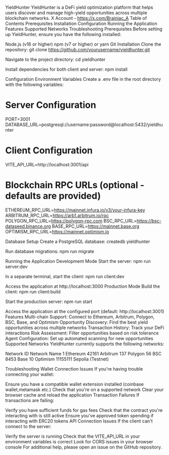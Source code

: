 YieldHunter
YieldHunter is a DeFi yield optimization platform that helps users discover and manage high-yield 
opportunities across multiple blockchain networks.
X Account - https://x.com/Brainiac_A
Table of Contents
Prerequisites
Installation
Configuration
Running the Application
Features
Supported Networks
Troubleshooting
Prerequisites
Before setting up YieldHunter, ensure you have the following installed:

Node.js (v16 or higher)
npm (v7 or higher) or yarn
Git
Installation
Clone the repository:
git clone https://github.com/yourusername/yieldhunter.git


Navigate to the project directory:
cd yieldhunter


Install dependencies for both client and server:
npm install


Configuration
Environment Variables
Create a .env file in the root directory with the following variables:

# Server Configuration
PORT=3001
DATABASE_URL=postgresql://username:password@localhost:5432/yieldhunter

# Client Configuration
VITE_API_URL=http://localhost:3001/api

# Blockchain RPC URLs (optional - defaults are provided)
ETHEREUM_RPC_URL=https://mainnet.infura.io/v3/your-infura-key
ARBITRUM_RPC_URL=https://arb1.arbitrum.io/rpc
POLYGON_RPC_URL=https://polygon-rpc.com
BSC_RPC_URL=https://bsc-dataseed.binance.org
BASE_RPC_URL=https://mainnet.base.org
OPTIMISM_RPC_URL=https://mainnet.optimism.io


Database Setup
Create a PostgreSQL database:
createdb yieldhunter

Run database migrations:
npm run migrate


Running the Application
Development Mode
Start the server:
npm run server:dev


In a separate terminal, start the client:
npm run client:dev


Access the application at http://localhost:3000
Production Mode
Build the client:
npm run client:build


Start the production server:
npm run start


Access the application at the configured port (default: http://localhost:3001)
Features
Multi-chain Support: Connect to Ethereum, Arbitrum, Polygon, BSC, Base, and Optimism
Opportunity Discovery: Find the best yield opportunities across multiple networks
Transaction History: Track your DeFi interactions
Risk Assessment: Filter opportunities based on risk tolerance
Agent Configuration: Set up automated scanning for new opportunities
Supported Networks
YieldHunter currently supports the following networks:

Network ID	Network Name
1	Ethereum
42161	Arbitrum
137	Polygon
56	BSC
8453	Base
10	Optimism
11155111	Sepolia (Testnet)

Troubleshooting
Wallet Connection Issues
If you're having trouble connecting your wallet:

Ensure you have a compatible wallet extension installed (coinbase wallet,metamask etc.)
Check that you're on a supported network
Clear your browser cache and reload the application
Transaction Failures
If transactions are failing:

Verify you have sufficient funds for gas fees
Check that the contract you're interacting with is still active
Ensure you've approved token spending if interacting with ERC20 tokens
API Connection Issues
If the client can't connect to the server:

Verify the server is running
Check that the VITE_API_URL in your environment variables is correct
Look for CORS issues in your browser console
For additional help, please open an issue on the GitHub repository.


